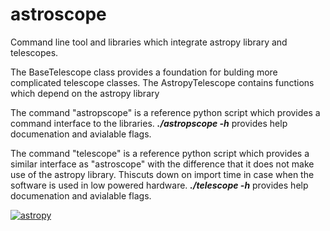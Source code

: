 # astroscope
Command line tool and libraries which integrate astropy library and telescopes.

The BaseTelescope class provides a foundation for bulding more complicated telescope classes.
The AstropyTelescope contains functions which depend on the astropy library

The command "astropscope" is a reference python script which provides a command interface to the libraries. 
<i><b>./astropscope -h</b></i> provides help documenation and avialable flags. 

The command "telescope" is a reference python script which provides a similar interface as "astroscope" with the difference
that it does not make use of the astropy library. Thiscuts down on import time in case when the software is used in low powered hardware.
<i><b>./telescope -h</b></i> provides help documenation and avialable flags. 

[![astropy](http://img.shields.io/badge/powered%20by-AstroPy-orange.svg?style=flat)](http://www.astropy.org/)
